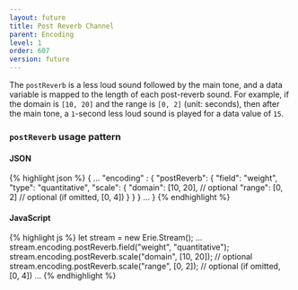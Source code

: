 ```yaml
---
layout: future
title: Post Reverb Channel
parent: Encoding
level: 1
order: 607
version: future
---
```


The `postReverb` is a less loud sound followed by the main tone, and a data variable is mapped to the length of each post-reverb sound.
For example, if the domain is `[10, 20]` and the range is `[0, 2]` (unit: seconds),
then after the main tone, a `1`-second less loud sound is played for a data value of `15`.

### `postReverb` usage pattern

<code-groups>
<code-group>
<h4>JSON</h4>
{% highlight json %}
{
  ...
  "encoding" : {
    "postReverb": {
      "field": "weight",
      "type": "quantitative",
      "scale": {
        "domain": [10, 20], // optional
        "range": [0, 2] // optional (if omitted, [0, 4])
      }
    }
  }
  ...
}
{% endhighlight %}
</code-group>
<code-group>
<h4>JavaScript</h4>
{% highlight js %}
let stream = new Erie.Stream();
...
stream.encoding.postReverb.field("weight", "quantitative");
stream.encoding.postReverb.scale("domain", [10, 20]); // optional
stream.encoding.postReverb.scale("range", [0, 2]); // optional  (if omitted, [0, 4])
...
{% endhighlight %}
</code-group>
</code-groups>

<!-- todo: example -->